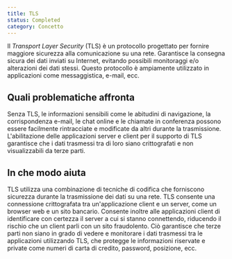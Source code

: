 ```yaml
---
title: TLS
status: Completed
category: Concetto
---
```




Il _Transport Layer Security_ (TLS) è un protocollo progettato per fornire maggiore sicurezza alla comunicazione su una rete. Garantisce la consegna sicura dei dati inviati su Internet, evitando possibili monitoraggi e/o alterazioni dei dati stessi. Questo protocollo è ampiamente utilizzato in applicazioni come messaggistica, e-mail, ecc.

## Quali problematiche affronta

Senza TLS, le informazioni sensibili come le abitudini di navigazione, la corrispondenza e-mail, le chat online e le chiamate in conferenza possono essere facilmente rintracciate e modificate da altri durante la trasmissione. L'abilitazione delle applicazioni server e client per il supporto di TLS garantisce che i dati trasmessi tra di loro siano crittografati e non visualizzabili da terze parti.

## In che modo aiuta

TLS utilizza una combinazione di tecniche di codifica che forniscono sicurezza durante la trasmissione dei dati su una rete. TLS consente una connessione crittografata tra un'applicazione client e un server, come un browser web e un sito bancario. Consente inoltre alle applicazioni client di identificare con certezza il server a cui si stanno connettendo, riducendo il rischio che un client parli con un sito fraudolento. Ciò garantisce che terze parti non siano in grado di vedere e monitorare i dati trasmessi tra le applicazioni utilizzando TLS, che protegge le informazioni riservate e private come numeri di carta di credito, password, posizione, ecc.